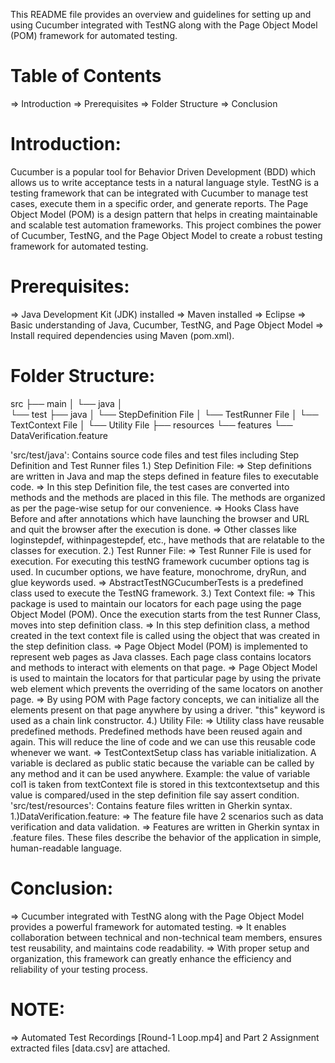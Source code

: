 This README file provides an overview and guidelines for setting up and using Cucumber integrated with TestNG along with the Page Object Model (POM) framework for automated testing.

Table of Contents
==================
=> Introduction
=> Prerequisites
=> Folder Structure
=> Conclusion

Introduction:
==============
Cucumber is a popular tool for Behavior Driven Development (BDD) which allows us to write acceptance tests in a natural language style. TestNG is a testing framework that can be integrated with Cucumber to manage test cases, execute them in a specific order, and generate reports. The Page Object Model (POM) is a design pattern that helps in creating maintainable and scalable test automation frameworks.
This project combines the power of Cucumber, TestNG, and the Page Object Model to create a robust testing framework for automated testing.

Prerequisites:
==============
=> Java Development Kit (JDK) installed
=> Maven installed
=> Eclipse
=> Basic understanding of Java, Cucumber, TestNG, and Page Object Model
=> Install required dependencies using Maven (pom.xml).

Folder Structure:
=================

src
├── main
│   └── java
│     
└── test
    ├── java
    │   └── StepDefinition File
    │   └── TestRunner File
    │   └── TextContext File
    │   └── Utility File
    ├── resources
        └── features
            └── DataVerification.feature

'src/test/java': Contains source code files and test files including Step Definition and Test Runner files
          1.) Step Definition File:
                => Step definitions are written in Java and map the steps defined in feature files to executable code.
                => In this step Definition file, the test cases are converted into methods and the methods are placed in this file. The methods are organized as per the page-wise setup for our convenience.
                => Hooks Class have Before and after annotations which have launching the browser and URL and quit the browser after the execution is done.
                => Other classes like loginstepdef, withinpagestepdef, etc., have methods that are relatable to the classes for execution.
          2.) Test Runner File:
                => Test Runner File is used for execution. For executing this testNG framework cucumber options tag is used. In cucumber options, we have feature, monochrome, dryRun, and glue keywords used.
                => AbstractTestNGCucumberTests is a predefined class used to execute the TestNG framework.
          3.) Text Context file:
                => This package is used to maintain our locators for each page using the page Object Model (POM). Once the execution starts from the test Runner Class, moves into step definition class.
                => In this step definition class, a method created in the text context file is called using the object that was created in the step definition class.
                => Page Object Model (POM) is implemented to represent web pages as Java classes. Each page class contains locators and methods to interact with elements on that page.
                => Page Object Model is used to maintain the locators for that particular page by using the private web element which prevents the overriding of the same locators on another page.
                => By using POM with Page factory concepts, we can initialize all the elements present on that page anywhere by using a driver. "this" keyword is used as a chain link constructor.
          4.) Utility File:
                => Utility class have reusable predefined methods. Predefined methods have been reused again and again. This will reduce the line of code and we can use this reusable code whenever we want.
                => TestContextSetup class has variable initialization. A variable is declared as public static because the variable can be called by any method and it can be used anywhere. Example: the value of variable col1 is taken from 
                textContext file is stored in this textcontextsetup and this value is compared/used in the step definition file say assert condition.
  'src/test/resources': Contains feature files written in Gherkin syntax.
          1.)DataVerification.feature:
                => The feature file have 2 scenarios such as data verification and data validation.
                => Features are written in Gherkin syntax in .feature files. These files describe the behavior of the application in simple, human-readable language.

Conclusion:
===========
  => Cucumber integrated with TestNG along with the Page Object Model provides a powerful framework for automated testing. 
  => It enables collaboration between technical and non-technical team members, ensures test reusability, and maintains code readability. 
  => With proper setup and organization, this framework can greatly enhance the efficiency and reliability of your testing process.

NOTE:
=====
=> Automated Test Recordings [Round-1 Loop.mp4] and Part 2 Assignment extracted files [data.csv] are attached. 
